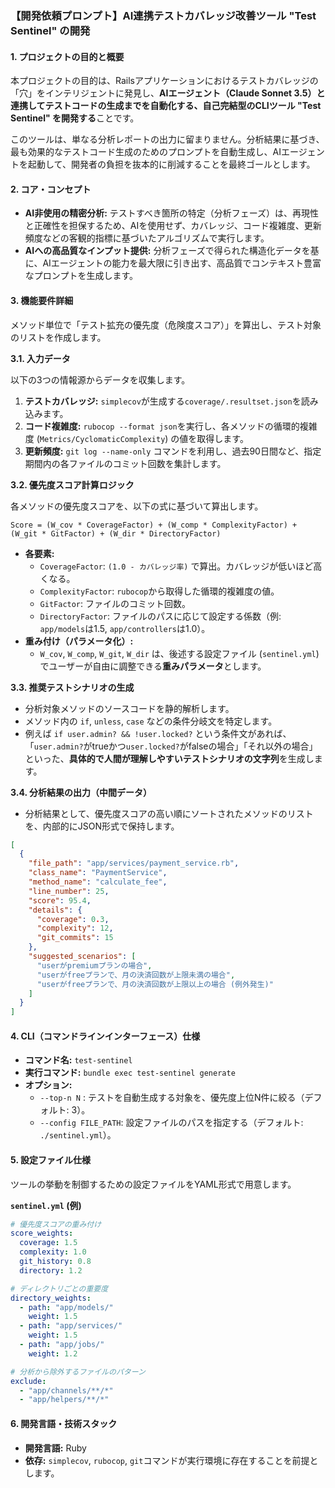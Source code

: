### **【開発依頼プロンプト】AI連携テストカバレッジ改善ツール "Test Sentinel" の開発**

#### 1. プロジェクトの目的と概要

本プロジェクトの目的は、Railsアプリケーションにおけるテストカバレッジの「穴」をインテリジェントに発見し、**AIエージェント（Claude Sonnet 3.5）と連携してテストコードの生成までを自動化する、自己完結型のCLIツール "Test Sentinel" を開発する**ことです。

このツールは、単なる分析レポートの出力に留まりません。分析結果に基づき、最も効果的なテストコード生成のためのプロンプトを自動生成し、AIエージェントを起動して、開発者の負担を抜本的に削減することを最終ゴールとします。

#### 2. コア・コンセプト

* **AI非使用の精密分析:** テストすべき箇所の特定（分析フェーズ）は、再現性と正確性を担保するため、AIを使用せず、カバレッジ、コード複雑度、更新頻度などの客観的指標に基づいたアルゴリズムで実行します。
* **AIへの高品質なインプット提供:** 分析フェーズで得られた構造化データを基に、AIエージェントの能力を最大限に引き出す、高品質でコンテキスト豊富なプロンプトを生成します。

#### 3. 機能要件詳細

メソッド単位で「テスト拡充の優先度（危険度スコア）」を算出し、テスト対象のリストを作成します。

**3.1. 入力データ**

以下の3つの情報源からデータを収集します。

1.  **テストカバレッジ:** `simplecov`が生成する`coverage/.resultset.json`を読み込みます。
2.  **コード複雑度:** `rubocop --format json`を実行し、各メソッドの循環的複雑度 (`Metrics/CyclomaticComplexity`) の値を取得します。
3.  **更新頻度:** `git log --name-only` コマンドを利用し、過去90日間など、指定期間内の各ファイルのコミット回数を集計します。

**3.2. 優先度スコア計算ロジック**

各メソッドの優先度スコアを、以下の式に基づいて算出します。

`Score = (W_cov * CoverageFactor) + (W_comp * ComplexityFactor) + (W_git * GitFactor) + (W_dir * DirectoryFactor)`

* **各要素:**
    * `CoverageFactor`: `(1.0 - カバレッジ率)` で算出。カバレッジが低いほど高くなる。
    * `ComplexityFactor`: `rubocop`から取得した循環的複雑度の値。
    * `GitFactor`: ファイルのコミット回数。
    * `DirectoryFactor`: ファイルのパスに応じて設定する係数（例: `app/models`は1.5, `app/controllers`は1.0）。
* **重み付け（パラメータ化）:**
    * `W_cov`, `W_comp`, `W_git`, `W_dir` は、後述する設定ファイル (`sentinel.yml`) でユーザーが自由に調整できる**重みパラメータ**とします。

**3.3. 推奨テストシナリオの生成**

* 分析対象メソッドのソースコードを静的解析します。
* メソッド内の `if`, `unless`, `case` などの条件分岐文を特定します。
* 例えば `if user.admin? && !user.locked?` という条件文があれば、「`user.admin?`がtrueかつ`user.locked?`がfalseの場合」「それ以外の場合」といった、**具体的で人間が理解しやすいテストシナリオの文字列**を生成します。

**3.4. 分析結果の出力（中間データ）**

* 分析結果として、優先度スコアの高い順にソートされたメソッドのリストを、内部的にJSON形式で保持します。

<!-- end list -->

```json
[
  {
    "file_path": "app/services/payment_service.rb",
    "class_name": "PaymentService",
    "method_name": "calculate_fee",
    "line_number": 25,
    "score": 95.4,
    "details": {
      "coverage": 0.3,
      "complexity": 12,
      "git_commits": 15
    },
    "suggested_scenarios": [
      "userがpremiumプランの場合",
      "userがfreeプランで、月の決済回数が上限未満の場合",
      "userがfreeプランで、月の決済回数が上限以上の場合 (例外発生)"
    ]
  }
]
```

#### 4. CLI（コマンドラインインターフェース）仕様

* **コマンド名:** `test-sentinel`
* **実行コマンド:** `bundle exec test-sentinel generate`
* **オプション:**
    * `--top-n N` : テストを自動生成する対象を、優先度上位N件に絞る（デフォルト: 3）。
    * `--config FILE_PATH`: 設定ファイルのパスを指定する（デフォルト: `./sentinel.yml`）。

#### 5. 設定ファイル仕様

ツールの挙動を制御するための設定ファイルをYAML形式で用意します。

**`sentinel.yml` (例)**

```yaml
# 優先度スコアの重み付け
score_weights:
  coverage: 1.5
  complexity: 1.0
  git_history: 0.8
  directory: 1.2

# ディレクトリごとの重要度
directory_weights:
  - path: "app/models/"
    weight: 1.5
  - path: "app/services/"
    weight: 1.5
  - path: "app/jobs/"
    weight: 1.2

# 分析から除外するファイルのパターン
exclude:
  - "app/channels/**/*"
  - "app/helpers/**/*"
```

#### 6. 開発言語・技術スタック

  * **開発言語:** Ruby
  * **依存:** `simplecov`, `rubocop`, `git`コマンドが実行環境に存在することを前提とします。
